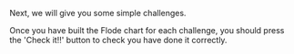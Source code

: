 Next, we will give you some simple challenges. 

Once you have built the Flode chart for each challenge, you should press the 'Check it!!' button to check you have done it correctly.